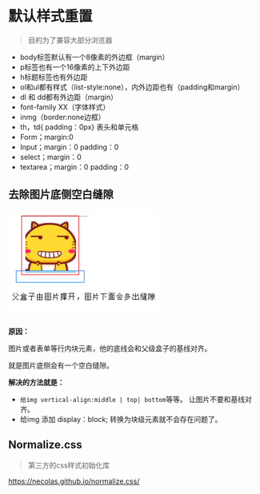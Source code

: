 # 默认样式重置

> 目的为了兼容大部分浏览器

- body标签默认有一个8像素的外边框（margin）
- p标签也有一个16像素的上下外边距
- h标题标签也有外边距
- ol和ul都有样式（list-style:none），内外边距也有（padding和margin）
- dl 和 dd都有外边距（margin）
- font-family XX（字体样式）
- inmg（border:none边框）
- th，td{ padding：0px} 表头和单元格
- Form；margin:0
- Input；margin：0 padding：0
- select；margin：0
- textarea；margin：0 padding：0

##  去除图片底侧空白缝隙

![img](default-style-reset-images/35vertical.png)



**原因：**

图片或者表单等行内块元素，他的底线会和父级盒子的基线对齐。

就是图片底侧会有一个空白缝隙。

**解决的方法就是：**

- `给img vertical-align:middle | top| bottom`等等。 让图片不要和基线对齐。
- 给img 添加 display：block; 转换为块级元素就不会存在问题了。

## Normalize.css

> 第三方的css样式初始化库

https://necolas.github.io/normalize.css/

